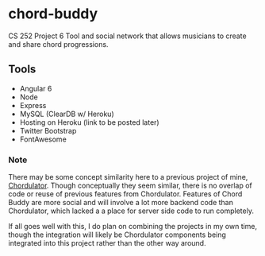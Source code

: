 # chord-buddy
CS 252 Project 6
Tool and social network that allows musicians to create and share chord progressions.

## Tools
* Angular 6
* Node
* Express
* MySQL (ClearDB w/ Heroku)
* Hosting on Heroku (link to be posted later)
* Twitter Bootstrap
* FontAwesome

### Note
There may be some concept similarity here to a previous project of mine, [Chordulator](https://github.com/hasherr/Chordulator). Though conceptually they seem similar, there is no overlap of code or reuse of previous features from Chordulator. Features of Chord Buddy are more social and will involve a lot more backend code than Chordulator, which lacked a a place for server side code to run completely.

If all goes well with this, I do plan on combining the projects in my own time, though the integration will likely be Chordulator components being integrated into this project rather than the other way around.
